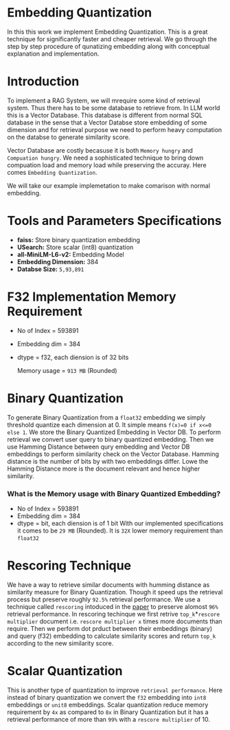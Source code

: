 # Embedding Quantization

In this this work we implement Embedding Quantization. This is a great technique for significantly faster and cheaper retrieval.
We go through the step by step procedure of qunatizing embedding along with conceptual explanation and implementation.

# Introduction

To implement a RAG System, we will mrequire some kind of retrieval system. Thus there has to be some database to retrieve from.
In LLM world this is a Vector Database. This database is different from normal SQL database in the sense that a Vector Databse store
embedding of some dimension and for retrieval purpose we need to perform heavy computation on the databse to generate similarity score.

Vector Database are costly becasuse it is both `Memory hungry` and `Compuation hungry`. We need a sophisticated technique to bring down
compuation load and memory load while preserving the accuray. Here comes `Embedding Quantization`.

We will take our example implemetation to make comarison with normal embedding.

# Tools and Parameters Specifications

- **faiss:** Store binary quantization embedding
- **USearch:** Store scalar (int8) quantization
- **all-MiniLM-L6-v2:** Embedding Model
- **Embedding Dimension:** 384
- **Databse Size:** `5,93,891`

# F32 Implementation Memory Requirement

- No of Index = 593891
- Embedding dim = 384
- dtype = f32, each diension is of 32 bits

  Memory usage = `913 MB` (Rounded)

# Binary Quantization

To generate Binary Quantization from a `float32` embedding we simply threshold quantize each dimension at 0. It simple means `f(x)=0 if x<=0
else 1`. We store the Binary Quantized Embedding in Vector DB. To perform retrieval we convert user query to binary quantized embedding. 
Then we use Hamming Distance between qury embedding and Vector DB embeddings to perform similarity check on the Vector Database. Hamming distance
is the number of bits by with two embeddings differ. Lowe the Hamming Distance more is the document relevant and hence higher similarity.

### What is the Memory usage with Binary Quantized Embedding?
- No of Index = 593891
- Embedding dim = 384
- dtype = bit, each diension is of 1 bit
With our implemented specifications it comes to be `29 MB` (Rounded). It is `32X` lower memory requirement than `float32`

# Rescoring Technique
We have a way to retrieve similar documents with humming distance as similarity measure for Binary Quantization. Though it speed ups the
retrieval process but preserve roughly `92.5%` retrieval performance.
We use a technique called `rescoring` intoduced in the [paper](https://arxiv.org/abs/2106.00882) to preserve alomost `96%` retrieval performance.
In rescoring techinque we first retrive `top_k`*`rescore multiplier` document i.e. `rescore multiplier x` times more documents than require.
Then we perform dot prduct between their embeddings (binary) and query (f32) embedding to calculate similarity scores and return `top_k` according to 
the new similarity score.

# Scalar Quantization
This is another type of quantization to improve `retrieval performance`. Here instead of binary quantization we convert the `f32` embedding into 
`int8` embeddings or `unit8` embeddings. Scalar quantization reduce memory requirement by `4x` as compared to `8x` in Binary Quantization but it has
a retrieval performance of more than `99%` with a `rescore multiplier` of 10.

